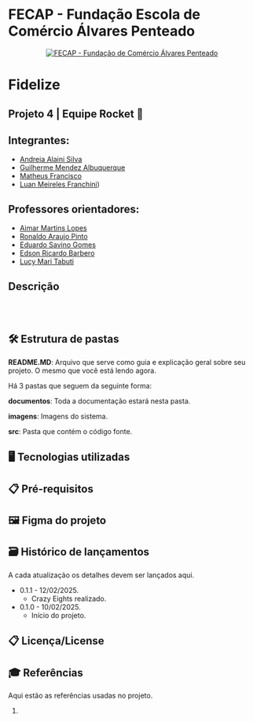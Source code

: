 # FECAP - Fundação Escola de Comércio Álvares Penteado

<p align="center">
<a href= "https://www.fecap.br/"><img src="https://encrypted-tbn0.gstatic.com/images?q=tbn:ANd9GcRhZPrRa89Kma0ZZogxm0pi-tCn_TLKeHGVxywp-LXAFGR3B1DPouAJYHgKZGV0XTEf4AE&usqp=CAU" alt="FECAP - Fundação de Comércio Álvares Penteado" border="0"></a>
</p>

# Fidelize

## Projeto 4 | Equipe Rocket 🚀

## Integrantes:  
- [Andreia Alaini Silva](INSERIR)
- [Guilherme Mendez Albuquerque](INSERIR)
- [Matheus Francisco](INSERIR)  
- [Luan Meireles Franchini](https://www.linkedin.com/in/luan-m-132452142/))  

## Professores orientadores: 
- [Aimar Martins Lopes](https://www.linkedin.com/in/aimarlopes/)
- [Ronaldo Araujo Pinto](https://br.linkedin.com/in/ronaldo-araujo-pinto-3542811a)
- [Eduardo Savino Gomes](https://br.linkedin.com/in/eduardo-savino)
- [Edson Ricardo Barbero](https://br.linkedin.com/in/edsonbarbero)
- [Lucy Mari Tabuti](https://br.linkedin.com/in/lucymari)

## Descrição

<p align="center">
  <br></br>

## 🛠 Estrutura de pastas

<b>README.MD</b>: Arquivo que serve como guia e explicação geral sobre seu projeto. O mesmo que você está lendo agora.

Há 3 pastas que seguem da seguinte forma:

<b>documentos</b>: Toda a documentação estará nesta pasta.

<b>imagens</b>: Imagens do sistema.

<b>src</b>: Pasta que contém o código fonte.

## 🖥 Tecnologias utilizadas 


## 📋 Pré-requisitos


## 🖼 Figma do projeto


## 🗃 Histórico de lançamentos
A cada atualização os detalhes devem ser lançados aqui.
* 0.1.1 - 12/02/2025.
  * Crazy Eights realizado. 
* 0.1.0 - 10/02/2025.
  * Início do projeto. 

## 📋 Licença/License



## 🎓 Referências

Aqui estão as referências usadas no projeto.

1.

